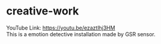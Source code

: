 # creative-work
YouTube Link: https://youtu.be/ezaztlhj3HM  
This is a emotion detective installation made by GSR sensor.
